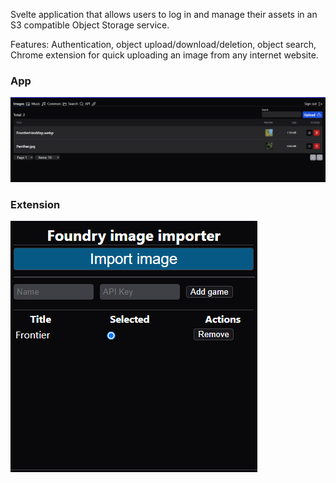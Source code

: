 Svelte application that allows users to log in and manage their assets in an S3 compatible Object Storage service.

Features: Authentication, object upload/download/deletion, object search, Chrome extension for quick uploading an image from any internet website.

### App
![alt text](https://github.com/TheDilp/asset_browser_client/blob/master/img1.png "App image")

### Extension
![alt text](https://github.com/TheDilp/asset_browser_client/blob/master/img2.png "Extension image")
